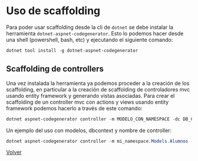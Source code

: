 # Uso de scaffolding

Para poder usar scaffolding desde la cli de `dotnet` se debe instalar la herramienta `dotnet-aspnet-codegenerator`. 
Esto lo podemos hacer desde una shell (powershell, bash, etc) y ejecutando el siguiente comando: 

```powershell
dotnet tool install -g dotnet-aspnet-codegenerator
```

## Scaffolding de controllers

Una vez instalada la herramienta ya podemos proceder a la creación de los scaffolding, en particular a la creación de scaffolding de controladores mvc usando entity framework y generando vistas asociadas.
Para crear el scaffolding de un controller mvc con actions y views usando entity framework podemos hacerlo a través de este comando:

```powershell
dotnet aspnet-codegenerator controller -m MODELO_CON_NAMESPACE -dc DB_CONTEXT_NAMESPACE -name NOMBRE_DEL_CONTROLADOR -outDir Controllers -async -scripts -udl -f
```

Un ejemplo del uso con modelos, dbcontext y nombre de controller:

```powershell
dotnet aspnet-codegenerator controller -m mi_namespace.Models.Alumnos -dc mi_namespace.Database.InstitutoDbContext -name AlumnosController -outDir Controllers -async -scripts -udl -f
```

[Volver](README.md)